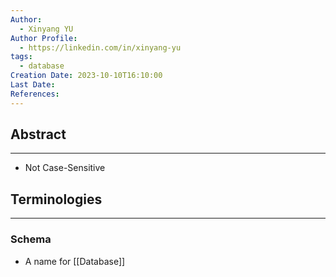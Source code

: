 ```yaml
---
Author:
  - Xinyang YU
Author Profile:
  - https://linkedin.com/in/xinyang-yu
tags:
  - database
Creation Date: 2023-10-10T16:10:00
Last Date: 
References:
---
```

## Abstract
---
- Not Case-Sensitive



## Terminologies
---
### Schema
- A name for [[Database]]